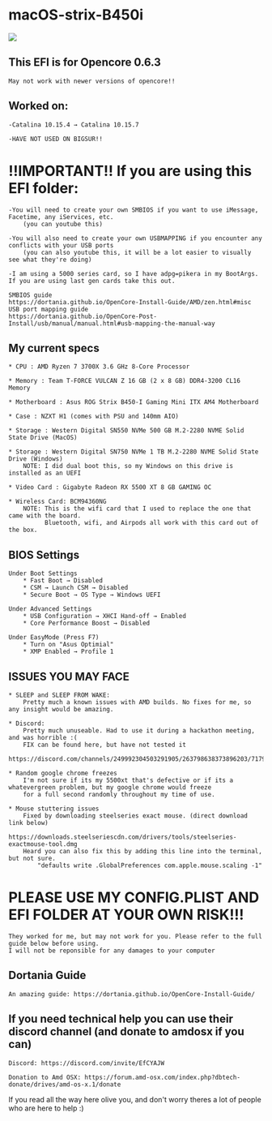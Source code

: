# macOS-strix-B450i
![](ignore/desktop.png)
## This EFI is for Opencore 0.6.3
    May not work with newer versions of opencore!!

## Worked on:
    -Catalina 10.15.4 → Catalina 10.15.7 
    
    -HAVE NOT USED ON BIGSUR!!

# !!IMPORTANT!! If you are using this EFI folder:
    -You will need to create your own SMBIOS if you want to use iMessage, Facetime, any iServices, etc. 
        (you can youtube this)
    
    -You will also need to create your own USBMAPPING if you encounter any conflicts with your USB ports
        (you can also youtube this, it will be a lot easier to visually see what they're doing)
        
    -I am using a 5000 series card, so I have adpg=pikera in my BootArgs. If you are using last gen cards take this out. 
    
    SMBIOS guide
    https://dortania.github.io/OpenCore-Install-Guide/AMD/zen.html#misc
    USB port mapping guide
    https://dortania.github.io/OpenCore-Post-Install/usb/manual/manual.html#usb-mapping-the-manual-way
    
## My current specs
    * CPU : AMD Ryzen 7 3700X 3.6 GHz 8-Core Processor
    
    * Memory : Team T-FORCE VULCAN Z 16 GB (2 x 8 GB) DDR4-3200 CL16 Memory
    
    * Motherboard : Asus ROG Strix B450-I Gaming Mini ITX AM4 Motherboard
    
    * Case : NZXT H1 (comes with PSU and 140mm AIO)
    
    * Storage : Western Digital SN550 NVMe 500 GB M.2-2280 NVME Solid State Drive (MacOS)
    
    * Storage : Western Digital SN750 NVMe 1 TB M.2-2280 NVME Solid State Drive (Windows)
        NOTE: I did dual boot this, so my Windows on this drive is installed as an UEFI
    
    * Video Card : Gigabyte Radeon RX 5500 XT 8 GB GAMING OC
    
    * Wireless Card: BCM94360NG
        NOTE: This is the wifi card that I used to replace the one that came with the board. 
              Bluetooth, wifi, and Airpods all work with this card out of the box.
              
## BIOS Settings
    Under Boot Settings
        * Fast Boot → Disabled
        * CSM → Launch CSM → Disabled
        * Secure Boot → OS Type → Windows UEFI
        
    Under Advanced Settings
        * USB Configuration → XHCI Hand-off → Enabled
        * Core Performance Boost → Disabled
        
    Under EasyMode (Press F7)
        * Turn on "Asus Optimial"
        * XMP Enabled → Profile 1
        
        
## ISSUES YOU MAY FACE
    * SLEEP and SLEEP FROM WAKE:
        Pretty much a known issues with AMD builds. No fixes for me, so any insight would be amazing.
        
    * Discord:
        Pretty much unuseable. Had to use it during a hackathon meeting, and was horrible :(
        FIX can be found here, but have not tested it
        https://discord.com/channels/249992304503291905/263798638373896203/717912500498333746
        
    * Random google chrome freezes
        I'm not sure if its my 5500xt that's defective or if its a whatevergreen problem, but my google chrome would freeze 
        for a full second randomly throughout my time of use.
        
    * Mouse stuttering issues
        Fixed by downloading steelseries exact mouse. (direct download link below)
            https://downloads.steelseriescdn.com/drivers/tools/steelseries-exactmouse-tool.dmg
        Heard you can also fix this by adding this line into the terminal, but not sure.
            "defaults write .GlobalPreferences com.apple.mouse.scaling -1"
        
# PLEASE USE MY CONFIG.PLIST AND EFI FOLDER AT YOUR OWN RISK!!!
    They worked for me, but may not work for you. Please refer to the full guide below before using. 
    I will not be reponsible for any damages to your computer 

## Dortania Guide
    An amazing guide: https://dortania.github.io/OpenCore-Install-Guide/
    
## If you need technical help you can use their discord channel (and donate to amdosx if you can)
    Discord: https://discord.com/invite/EfCYAJW
    
    Donation to Amd OSX: https://forum.amd-osx.com/index.php?dbtech-donate/drives/amd-os-x.1/donate
    
    
    

If you read all the way here olive you, and don't worry theres a lot of people who are here to help :)

